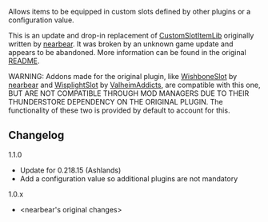 Allows items to be equipped in custom slots defined by other plugins or a configuration value.

This is an update and drop-in replacement of [CustomSlotItemLib](https://thunderstore.io/c/valheim/p/nearbear/CustomSlotItemLib/) originally written by [nearbear](https://github.com/nearbear/ValheimBepinexMods/tree/main/CustomSlotItemLib). It was broken by an unknown game update and appears to be abandoned. More information can be found in the original [README](https://github.com/nearbear/ValheimBepinexMods/blob/main/CustomSlotItemLib/Package/README.md).

WARNING: Addons made for the original plugin, like [WishboneSlot](https://thunderstore.io/c/valheim/p/nearbear/WishboneSlot/) by [nearbear](https://github.com/nearbear/ValheimBepinexMods/tree/main/WishboneSlot) and [WisplightSlot](https://thunderstore.io/c/valheim/p/ValheimAddicts/WisplightSlot/) by [ValheimAddicts](https://github.com/DerNap/ValheimAddicts/tree/main/WisplightSlot), are compatible with this one, BUT ARE NOT COMPATIBLE THROUGH MOD MANAGERS DUE TO THEIR THUNDERSTORE DEPENDENCY ON THE ORIGINAL PLUGIN. The functionality of these two is provided by default to account for this.

## Changelog

1.1.0

- Update for 0.218.15 (Ashlands)
- Add a configuration value so additional plugins are not mandatory

1.0.x

- <nearbear's original changes>
